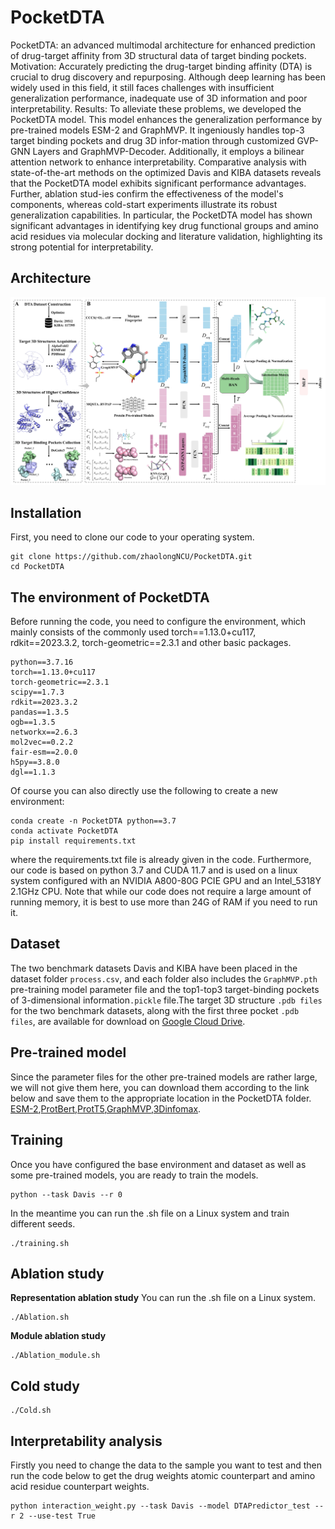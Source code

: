 # PocketDTA
PocketDTA: an advanced multimodal architecture for enhanced prediction of drug-target affinity from 3D structural data of target binding pockets.
Motivation: Accurately predicting the drug-target binding affinity (DTA) is crucial to drug discovery and repurposing. Although deep learning has been widely used in this field, it still faces challenges with insufficient generalization performance, inadequate use of 3D information and poor interpretability. 
Results: To alleviate these problems, we developed the PocketDTA model. This model enhances the generalization performance by pre-trained models ESM-2 and GraphMVP. It ingeniously handles top-3 target binding pockets and drug 3D infor-mation through customized GVP-GNN Layers and GraphMVP-Decoder. Additionally, it employs a bilinear attention network to enhance interpretability. Comparative analysis with state-of-the-art methods on the optimized Davis and KIBA datasets reveals that the PocketDTA model exhibits significant performance advantages. Further, ablation stud-ies confirm the effectiveness of the model's components, whereas cold-start experiments illustrate its robust generalization capabilities. In particular, the PocketDTA model has shown significant advantages in identifying key drug functional groups and amino acid residues via molecular docking and literature validation, highlighting its strong potential for interpretability. 

## Architecture
![PocketDTA](https://github.com/zhaolongNCU/PocketDTA/blob/main/PocketDTA.jpg)

## Installation
First, you need to clone our code to your operating system.

```
git clone https://github.com/zhaolongNCU/PocketDTA.git
cd PocketDTA
```


## The environment of PocketDTA
Before running the code, you need to configure the environment, which mainly consists of the commonly used torch==1.13.0+cu117, rdkit==2023.3.2, torch-geometric==2.3.1 and other basic packages.
```
python==3.7.16
torch==1.13.0+cu117
torch-geometric==2.3.1
scipy==1.7.3
rdkit==2023.3.2
pandas==1.3.5
ogb==1.3.5
networkx==2.6.3
mol2vec==0.2.2
fair-esm==2.0.0
h5py==3.8.0
dgl==1.1.3
```
Of course you can also directly use the following to create a new environment:
```
conda create -n PocketDTA python==3.7
conda activate PocketDTA
pip install requirements.txt
```
where the requirements.txt file is already given in the code.
Furthermore, our code is based on python 3.7 and CUDA 11.7 and is used on a linux system configured with an NVIDIA A800-80G PCIE GPU and an Intel_5318Y 2.1GHz CPU. Note that while our code does not require a large amount of running memory, it is best to use more than 24G of RAM if you need to run it.
## Dataset
The two benchmark datasets Davis and KIBA have been placed in the dataset folder `process.csv`, and each folder also includes the `GraphMVP.pth` pre-training model parameter file and the top1-top3 target-binding pockets of 3-dimensional information`.pickle` file.The target 3D structure `.pdb files` for the two benchmark datasets, along with the first three pocket `.pdb files`, are available for download on [Google Cloud Drive](https://drive.google.com/drive/folders/1qJXsxkTSgwPSTpu-XmIUh2rD2jJ1KuGQ).
## Pre-trained model
Since the parameter files for the other pre-trained models are rather large, we will not give them here, you can download them according to the link below and save them to the appropriate location in the PocketDTA folder. [ESM-2](https://dl.fbaipublicfiles.com/fair-esm/models/esm2_t33_650M_UR50D.pt),[ProtBert](https://zenodo.org/records/4633691),[ProtT5](https://zenodo.org/records/4644188),[GraphMVP](https://github.com/chao1224/GraphMVP),[3Dinfomax](https://github.com/HannesStark/3DInfomax).

## Training
Once you have configured the base environment and dataset as well as some pre-trained models, you are ready to train the models.

```
python --task Davis --r 0
```
In the meantime you can run the .sh file on a Linux system and train different seeds.

```
./training.sh
```
## Ablation study
**Representation ablation study**
You can run the .sh file on a Linux system.
```
./Ablation.sh
```
**Module ablation study**

```
./Ablation_module.sh
```
## Cold study
```
./Cold.sh
```
## Interpretability analysis
Firstly you need to change the data to the sample you want to test and then run the code below to get the drug weights atomic counterpart and amino acid residue counterpart weights.

```
python interaction_weight.py --task Davis --model DTAPredictor_test --r 2 --use-test True
```
